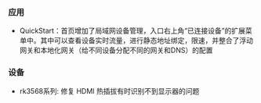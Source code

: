 ### 应用
*  QuickStart：首页增加了局域网设备管理，入口右上角“已连接设备”的扩展菜单中。其中可以查看设备实时流量，进行静态地址绑定，限速，并整合了浮动网关和本地化网关（给不同设备分配不同的网关和DNS）的配置

### 设备

* rk3568系列: 修复 HDMI 热插拔有时识别不到显示器的问题

